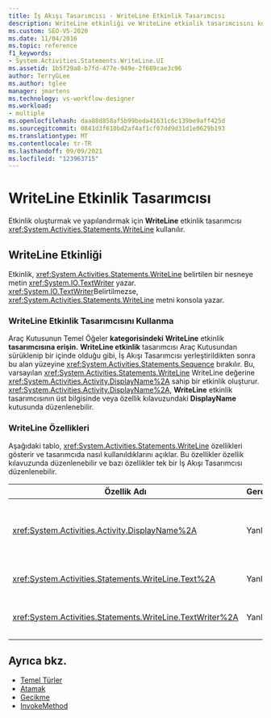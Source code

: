 ```yaml
---
title: İş Akışı Tasarımcısı - WriteLine Etkinlik Tasarımcısı
description: WriteLine etkinliği ve WriteLine etkinlik tasarımcısını kullanarak WriteLine etkinliği oluşturma ve yapılandırma hakkında bilgi öğrenin.
ms.custom: SEO-VS-2020
ms.date: 11/04/2016
ms.topic: reference
f1_keywords:
- System.Activities.Statements.WriteLine.UI
ms.assetid: 1b5f29a8-b7fd-477e-949e-2f689cae3c96
author: TerryGLee
ms.author: tglee
manager: jmartens
ms.technology: vs-workflow-designer
ms.workload:
- multiple
ms.openlocfilehash: daa88d858af5b99beda41631c6c139be9aff425d
ms.sourcegitcommit: 0841d3f610bd2af4af1cf07dd9d31d1e0629b193
ms.translationtype: MT
ms.contentlocale: tr-TR
ms.lasthandoff: 09/09/2021
ms.locfileid: "123963715"
---
```

# <a name="writeline-activity-designer"></a>WriteLine Etkinlik Tasarımcısı

Etkinlik oluşturmak ve yapılandırmak için **WriteLine** etkinlik tasarımcısı <xref:System.Activities.Statements.WriteLine> kullanılır.

## <a name="the-writeline-activity"></a>WriteLine Etkinliği

Etkinlik, <xref:System.Activities.Statements.WriteLine> belirtilen bir nesneye metin <xref:System.IO.TextWriter> yazar. <xref:System.IO.TextWriter>Belirtilmezse, <xref:System.Activities.Statements.WriteLine> metni konsola yazar.

### <a name="using-the-writeline-activity-designer"></a>WriteLine Etkinlik Tasarımcısını Kullanma

Araç Kutusunun Temel Öğeler **kategorisindeki** **WriteLine** etkinlik **tasarımcısına erişin.** **WriteLine etkinlik** tasarımcısı Araç Kutusundan  sürüklenip bir içinde olduğu gibi, İş Akışı Tasarımcısı yerleştirildikten sonra bu alan yüzeyine <xref:System.Activities.Statements.Sequence> bırakılır. Bu, varsayılan <xref:System.Activities.Statements.WriteLine> WriteLine değerine <xref:System.Activities.Activity.DisplayName%2A> sahip bir etkinlik oluşturur. <xref:System.Activities.Activity.DisplayName%2A>, **WriteLine** etkinlik tasarımcısının üst bilgisinde veya özellik kılavuzundaki **DisplayName** kutusunda düzenlenebilir.

### <a name="the-writeline-properties"></a>WriteLine Özellikleri

Aşağıdaki tablo, <xref:System.Activities.Statements.WriteLine> özellikleri gösterir ve tasarımcıda nasıl kullanıldıklarını açıklar. Bu özellikler özellik kılavuzunda düzenlenebilir ve bazı özellikler tek bir İş Akışı Tasarımcısı düzenlenebilir.

|Özellik Adı|Gerekli|Kullanım|
|-|--------------|-|
|<xref:System.Activities.Activity.DisplayName%2A>|Yanlış|Etkinliğin kolay <xref:System.Activities.Statements.WriteLine> adı. Varsayılan değer WriteLine'dır. kesinlikle <xref:System.Activities.Activity.DisplayName%2A> gerekli değildir, ancak bir tane kullanmak en iyi uygulamadır.|
|<xref:System.Activities.Statements.WriteLine.Text%2A>|Yanlış|Yazacak metin. Özelliğini ayarlamak için, **WriteLine** Visual Basic tasarımcısının **Metin** kutusuna veya özellik kılavuzuna bir metin ifadesi yazın.|
|<xref:System.Activities.Statements.WriteLine.TextWriter%2A>|Yanlış|, <xref:System.IO.TextWriter> <xref:System.Activities.Statements.WriteLine> <xref:System.Activities.Statements.WriteLine.Text%2A> yazar. Varsayılan olarak konsol kullanılır.|

## <a name="see-also"></a>Ayrıca bkz.

- [Temel Türler](../workflow-designer/primitives-activity-designers.md)
- [Atamak](../workflow-designer/assign-activity-designer.md)
- [Gecikme](../workflow-designer/delay-activity-designer.md)
- [InvokeMethod](../workflow-designer/invokemethod-activity-designer.md)
